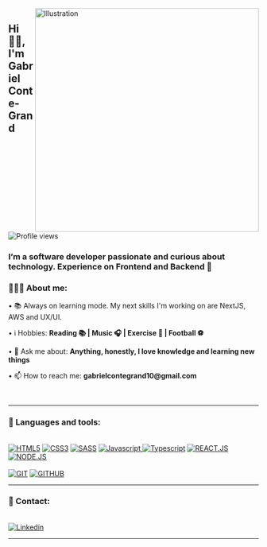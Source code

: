 <img align="right" src="https://www.techyon.es/media/news/web-developer-principales-responsabilidades-y-competencias_1650467356_100.jpg" alt="Illustration" title="Illustration Storyset" width=450/>
    
<h2 align="left">Hi 👋🏽, I'm Gabriel Conte-Grand</h2>

![Profile views](https://gpvc.arturio.dev/gabrlcj)

<h3 align="left">I’m a software developer passionate and curious about technology. Experience on Frontend and Backend 🚀</h3>

<div align="left">
    <h3>👨🏽‍💻 About me:</h3>
        <p>• 📚 Always on learning mode. My next skills I'm working on are NextJS, AWS and UX/UI.</b></p>
        <p>• ℹ️ Hobbies: <b>Reading 📚 | Music 🎧 | Exercise 🏃 | Football ⚽ </b></p>
        <p>• 💬 Ask me about: <b>Anything, honestly, I love knowledge and learning new things</b></p>
        <p>• 📫 How to reach me: <b>gabrielcontegrand10@gmail.com</b></p>
</div><br>


    
--- ---

<div>
  <h3>🧰 Languages and tools:</h3><br>
    <a href="https://"><img src="https://img.shields.io/static/v1?label=&message=HTML5&color=%23E34F26&style=for-the-badge&logo=html5&logoColor=whitesmoke" alt="HTML5"></a>
    <a href="https://"><img src="https://img.shields.io/static/v1?label=&message=CSS3&color=%231572B6&style=for-the-badge&logo=css3&logoColor=whitesmoke" alt="CSS3"></a>
    <a href="https://"><img src="https://img.shields.io/static/v1?label=&message=SASS&color=%23CC6699&style=for-the-badge&logo=sass&logoColor=whitesmoke" alt="SASS"></a>
    <a href="https://"><img src="https://img.shields.io/static/v1?label=&message=Javascript&color=%23F7DF1E&style=for-the-badge&logo=javascript&logoColor=grey" alt="Javascript"> </a>
    <a href="https://"><img src="https://img.shields.io/static/v1?label=&message=Typescript&color=%233178C6&style=for-the-badge&logo=typescript&logoColor=03256C" alt="Typescript"></a>
    <a href="https://"><img src="https://img.shields.io/static/v1?label=&message=REACT.JS&color=%2361DAFB&style=for-the-badge&logo=react&logoColor=grey" alt="REACT.JS"></a>
    <a href="https://"><img src="https://img.shields.io/static/v1?label=&message=NODE&color=%2361DAFB&style=for-the-badge&logo=NodeJS&logoColor=grey" alt="NODE.JS">
    <br><br>
    <a href="https://"><img src="https://img.shields.io/static/v1?label=&message=GIT&color=%23F05032&style=for-the-badge&logo=git&logoColor=whitesmoke" alt="GIT"></a>
    <a href="https://"><img src="https://img.shields.io/static/v1?label=&message=GITHUB&color=%23181717&style=for-the-badge&logo=github&logoColor=whitesmoke" alt="GITHUB"></a>
    
</div>

___

<div>
  <h3>📱 Contact:</h3><br>
    <a href="https://www.linkedin.com/in/gabriel-conte-grand-b5a386198/" target="_blank"><img src="https://img.shields.io/static/v1?label=&message=Linkedin&color=0A66C2&style=for-the-badge&logo=linkedin&logoColor=whitesmoke" alt="Linkedin"></a>
</div>

------

